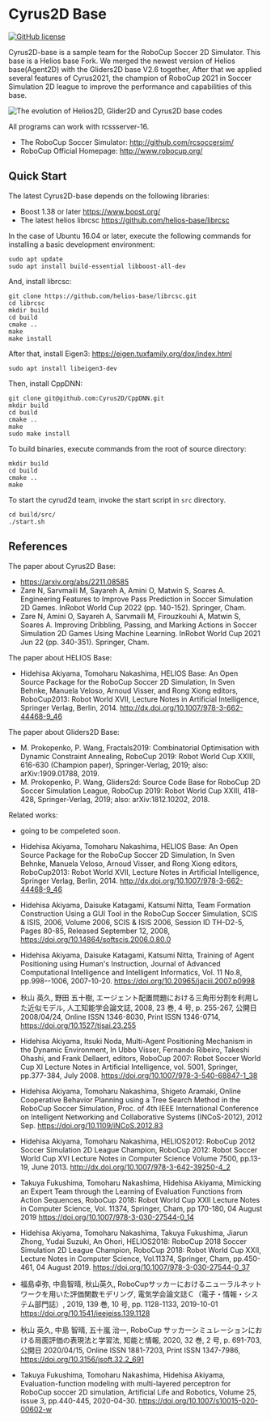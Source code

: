 # Cyrus2D Base 
[![GitHub license](https://img.shields.io/github/license/helios-base/helios-base)](https://github.com/helios-base/helios-base/blob/master/LISENCE)

Cyrus2D-base is a sample team for the RoboCup Soccer 2D Simulator.
This base is a Helios base Fork.
We merged the newest version of Helios base(Agent2D) with the Gliders2D base V2.6 together,
After that we applied several features of Cyrus2021, the champion of RoboCup 2021 in Soccer Simulation 2D league to improve the performance and capabilities of this base.

![The evolution of Helios2D, Glider2D and Cyrus2D base codes](https://github.com/Cyrus2D/Cyrus2DBase/blob/cyrus2d/cyrus-base.png)

All programs can work with rcssserver-16.

- The RoboCup Soccer Simulator: http://github.com/rcsoccersim/
- RoboCup Official Homepage: http://www.robocup.org/

## Quick Start

The latest Cyrus2D-base depends on the following libraries:
 - Boost 1.38 or later https://www.boost.org/
 - The latest helios librcsc https://github.com/helios-base/librcsc

In the case of Ubuntu 16.04 or later, execute the following commands for installing a basic development environment:
```
sudo apt update
sudo apt install build-essential libboost-all-dev
```
And, install librcsc:
```
git clone https://github.com/helios-base/librcsc.git
cd librcsc
mkdir build
cd build
cmake ..
make
make install
```
After that, install Eigen3: https://eigen.tuxfamily.org/dox/index.html
```
sudo apt install libeigen3-dev
```
Then, install CppDNN:
```
git clone git@github.com:Cyrus2D/CppDNN.git
mkdir build
cd build
cmake ..
make
sudo make install
```
To build binaries, execute commands from the root of source directory:
```
mkdir build
cd build
cmake ..
make
```

To start the cyrud2d team, invoke the start script in `src` directory.
```
cd build/src/
./start.sh
```

## References

The paper about Cyrus2D Base:
- https://arxiv.org/abs/2211.08585
- Zare N, Sarvmaili M, Sayareh A, Amini O, Matwin S, Soares A. Engineering Features to Improve Pass Prediction in Soccer Simulation 2D Games. InRobot World Cup 2022 (pp. 140-152). Springer, Cham.
- Zare N, Amini O, Sayareh A, Sarvmaili M, Firouzkouhi A, Matwin S, Soares A. Improving Dribbling, Passing, and Marking Actions in Soccer Simulation 2D Games Using Machine Learning. InRobot World Cup 2021 Jun 22 (pp. 340-351). Springer, Cham.

The paper about HELIOS Base:
- Hidehisa Akiyama, Tomoharu Nakashima, HELIOS Base: An Open Source
Package for the RoboCup Soccer 2D Simulation, In Sven Behnke, Manuela
Veloso, Arnoud Visser, and Rong Xiong editors, RoboCup2013: Robot
World XVII, Lecture Notes in Artificial Intelligence, Springer Verlag,
Berlin, 2014. http://dx.doi.org/10.1007/978-3-662-44468-9_46

The paper about Gliders2D Base:
- M. Prokopenko, P. Wang, Fractals2019: Combinatorial Optimisation with Dynamic Constraint Annealing, RoboCup 2019: Robot World Cup XXIII, 616-630 (Champion paper), Springer-Verlag, 2019;  also: arXiv:1909.01788, 2019.
- M. Prokopenko, P. Wang,  Gliders2d: Source Code Base for RoboCup 2D Soccer Simulation League, RoboCup 2019: Robot World Cup XXIII, 418-428, Springer-Verlag, 2019;  also:  arXiv:1812.10202, 2018.

Related works:
- going to be compeleted soon.

- Hidehisa Akiyama, Tomoharu Nakashima, HELIOS Base: An Open Source Package for the RoboCup Soccer 2D Simulation, In Sven Behnke, Manuela Veloso, Arnoud Visser, and Rong Xiong editors, RoboCup2013: Robot World XVII, Lecture Notes in Artificial Intelligence, Springer Verlag, Berlin, 2014. http://dx.doi.org/10.1007/978-3-662-44468-9_46
- Hidehisa Akiyama, Daisuke Katagami, Katsumi Nitta, Team Formation Construction Using a GUI Tool in the RoboCup Soccer Simulation, SCIS & ISIS, 2006, Volume 2006, SCIS & ISIS 2006, Session ID TH-D2-5, Pages 80-85, Released September 12, 2008, https://doi.org/10.14864/softscis.2006.0.80.0
- Hidehisa Akiyama, Daisuke Katagami, Katsumi Nitta, Training of Agent Positioning using Human's Instruction, Journal of Advanced Computational Intelligence and Intelligent Informatics, Vol. 11 No.8, pp.998--1006, 2007-10-20. https://doi.org/10.20965/jaciii.2007.p0998
- 秋山 英久, 野田 五十樹, エージェント配置問題における三角形分割を利用した近似モデル, 人工知能学会論文誌, 2008, 23 巻, 4 号, p. 255-267, 公開日 2008/04/24, Online ISSN 1346-8030, Print ISSN 1346-0714, https://doi.org/10.1527/tjsai.23.255
- Hidehisa Akiyama, Itsuki Noda, Multi-Agent Positioning Mechanism in the Dynamic Environment, In Ubbo Visser, Fernando Ribeiro, Takeshi Ohashi, and Frank Dellaert, editors, RoboCup 2007: Robot Soccer World Cup XI Lecture Notes in Artificial Intelligence, vol. 5001, Springer, pp.377-384, July 2008. https://doi.org/10.1007/978-3-540-68847-1_38
- Hidehisa Akiyama, Tomoharu Nakashima, Shigeto Aramaki, Online Cooperative Behavior Planning using a Tree Search Method in the RoboCup Soccer Simulation, Proc. of 4th IEEE International Conference on Intelligent Networking and Collaborative Systems (INCoS-2012), 2012 Sep. https://doi.org/10.1109/iNCoS.2012.83
- Hidehisa Akiyama, Tomoharu Nakashima, HELIOS2012: RoboCup 2012 Soccer Simulation 2D League Champion, RoboCup 2012: Robot Soccer World Cup XVI Lecture Notes in Computer Science Volume 7500, pp.13-19, June 2013. http://dx.doi.org/10.1007/978-3-642-39250-4_2
- Takuya Fukushima, Tomoharu Nakashima, Hidehisa Akiyama, Mimicking an Expert Team through the Learning of Evaluation Functions from Action Sequences, RoboCup 2018: Robot World Cup XXII Lecture Notes in Computer Science, Vol. 11374, Springer, Cham, pp 170-180, 04 August 2019  https://doi.org/10.1007/978-3-030-27544-0_14
- Hidehisa Akiyama, Tomoharu Nakashima, Takuya Fukushima, Jiarun Zhong, Yudai Suzuki, An Ohori, HELIOS2018: RoboCup 2018 Soccer Simulation 2D League Champion, RoboCup 2018: Robot World Cup XXII, Lecture Notes in Computer Science, Vol.11374, Springer, Cham, pp.450-461, 04 August 2019. https://doi.org/10.1007/978-3-030-27544-0_37
- 福島卓弥, 中島智晴, 秋山英久, RoboCupサッカーにおけるニューラルネットワークを用いた評価関数モデリング, 電気学会論文誌Ｃ（電子・情報・システム部門誌）, 2019, 139 巻, 10 号, pp. 1128-1133, 2019-10-01 https://doi.org/10.1541/ieejeiss.139.1128
- 秋山 英久, 中島 智晴, 五十嵐 治一, RoboCup サッカーシミュレーションにおける局面評価の表現法と学習法, 知能と情報, 2020, 32 巻, 2 号, p. 691-703, 公開日 2020/04/15, Online ISSN 1881-7203, Print ISSN 1347-7986, https://doi.org/10.3156/jsoft.32.2_691
- Takuya Fukushima, Tomoharu Nakashima, Hidehisa Akiyama, Evaluation-function modeling with multi-layered perceptron for RoboCup soccer 2D simulation, Artificial Life and Robotics, Volume 25, issue 3, pp.440-445, 2020-04-30. https://doi.org/10.1007/s10015-020-00602-w

